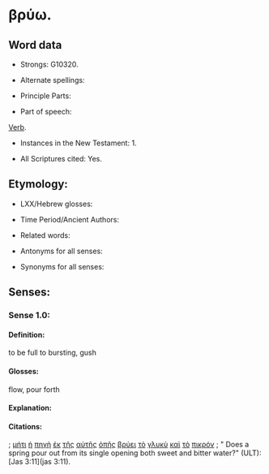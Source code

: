 # βρύω.

<!-- Status: S2=NeedsFinalCheck -->
<!-- Lexica used for edits: LN MM -->

## Word data

* Strongs: G10320.


* Alternate spellings: 

* Principle Parts: 

* Part of speech: 

[Verb](http://ugg.readthedocs.io/en/latest/verb.html). 

* Instances in the New Testament: 1.

* All Scriptures cited: Yes.

## Etymology: 

* LXX/Hebrew glosses: 

* Time Period/Ancient Authors: 

* Related words: 

* Antonyms for all senses:

* Synonyms for all senses: 

## Senses:

### Sense  1.0: 

#### Definition: 

to be full to bursting, gush

#### Glosses: 

flow, pour forth

#### Explanation: 

#### Citations: 

; [μήτι](../G33850/01.md) [ἡ](../G35880/01.md) [πηγὴ](../G40770/01.md) [ἐκ](../G15370/01.md) [τῆς](../G35880/01.md) [αὐτῆς](../G08460/01.md) [ὀπῆς](../G36920/01.md) [βρύει](../G10320/01.md) [τὸ](../G35880/01.md) [γλυκὺ](../G10990/01.md) [καὶ](../G25320/01.md) [τὸ](../G35880/01.md) [πικρόν](../G40890/01.md)
; " Does a spring pour out from its single opening both sweet and bitter water?" (ULT): 
[Jas 3:11](jas 3:11).


